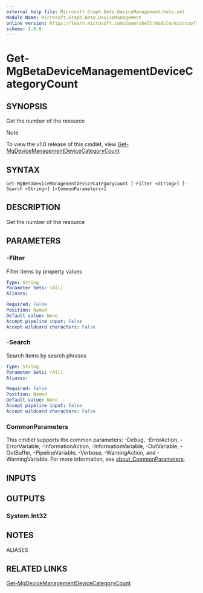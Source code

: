 ```yaml
---
external help file: Microsoft.Graph.Beta.DeviceManagement-help.xml
Module Name: Microsoft.Graph.Beta.DeviceManagement
online version: https://learn.microsoft.com/powershell/module/microsoft.graph.beta.devicemanagement/get-mgbetadevicemanagementdevicecategorycount
schema: 2.0.0
---
```


# Get-MgBetaDeviceManagementDeviceCategoryCount

## SYNOPSIS
Get the number of the resource

> [!NOTE]
> To view the v1.0 release of this cmdlet, view [Get-MgDeviceManagementDeviceCategoryCount](/powershell/module/Microsoft.Graph.DeviceManagement/Get-MgDeviceManagementDeviceCategoryCount?view=graph-powershell-1.0)

## SYNTAX

```
Get-MgBetaDeviceManagementDeviceCategoryCount [-Filter <String>] [-Search <String>] [<CommonParameters>]
```

## DESCRIPTION
Get the number of the resource

## PARAMETERS

### -Filter
Filter items by property values

```yaml
Type: String
Parameter Sets: (All)
Aliases:

Required: False
Position: Named
Default value: None
Accept pipeline input: False
Accept wildcard characters: False
```

### -Search
Search items by search phrases

```yaml
Type: String
Parameter Sets: (All)
Aliases:

Required: False
Position: Named
Default value: None
Accept pipeline input: False
Accept wildcard characters: False
```

### CommonParameters
This cmdlet supports the common parameters: -Debug, -ErrorAction, -ErrorVariable, -InformationAction, -InformationVariable, -OutVariable, -OutBuffer, -PipelineVariable, -Verbose, -WarningAction, and -WarningVariable. For more information, see [about_CommonParameters](http://go.microsoft.com/fwlink/?LinkID=113216).

## INPUTS

## OUTPUTS

### System.Int32
## NOTES

ALIASES

## RELATED LINKS
[Get-MgDeviceManagementDeviceCategoryCount](/powershell/module/Microsoft.Graph.DeviceManagement/Get-MgDeviceManagementDeviceCategoryCount?view=graph-powershell-1.0)

